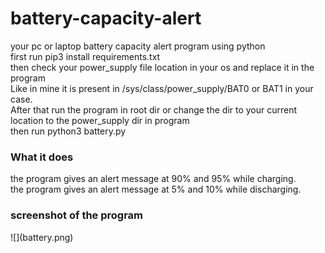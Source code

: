 # battery-capacity-alert
your pc or laptop battery capacity alert program using python<br>
first run pip3 install requirements.txt <br>
then check your power_supply file location in your os and replace it in the program<br>
Like in mine it is present in /sys/class/power_supply/BAT0 or BAT1 in your case.<br>
After that run the program in root dir or change the dir to your current location to the power_supply dir in program<br>
then run python3 battery.py
<h3>What it does</h3>
the program gives an alert message at 90% and 95% while charging.<br>
the program gives an alert message at 5% and 10% while discharging.
<h3>screenshot of the program</h3>
![](battery.png)
